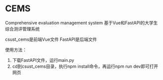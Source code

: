 # CEMS
Comprehensive evaluation management system
基于Vue和FastAPI的大学生综合测评管理系统

csust_cems是前端Vue文件
FastAPI是后端文件

使用方法：
1. 下载FastAPI文件，运行main.py
2. cd到csust_cems目录，执行npm install命令，再运行npm run dev即可打开网页

